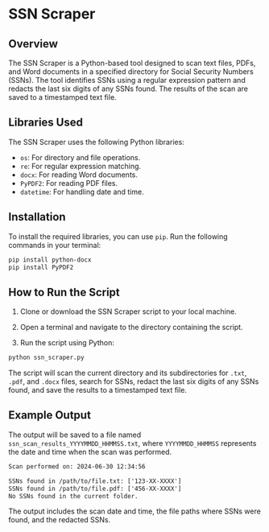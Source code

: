 # SSN Scraper

## Overview

The SSN Scraper is a Python-based tool designed to scan text files, PDFs, and Word documents in a specified directory for Social Security Numbers (SSNs). The tool identifies SSNs using a regular expression pattern and redacts the last six digits of any SSNs found. The results of the scan are saved to a timestamped text file.

## Libraries Used

The SSN Scraper uses the following Python libraries:
- `os`: For directory and file operations.
- `re`: For regular expression matching.
- `docx`: For reading Word documents.
- `PyPDF2`: For reading PDF files.
- `datetime`: For handling date and time.

## Installation

To install the required libraries, you can use `pip`. Run the following commands in your terminal:

```bash
pip install python-docx
pip install PyPDF2
```

## How to Run the Script

1. Clone or download the SSN Scraper script to your local machine.

2. Open a terminal and navigate to the directory containing the script.

3. Run the script using Python:

```bash
python ssn_scraper.py
```

The script will scan the current directory and its subdirectories for `.txt`, `.pdf`, and `.docx` files, search for SSNs, redact the last six digits of any SSNs found, and save the results to a timestamped text file.

## Example Output

The output will be saved to a file named `ssn_scan_results_YYYYMMDD_HHMMSS.txt`, where `YYYYMMDD_HHMMSS` represents the date and time when the scan was performed.

```txt
Scan performed on: 2024-06-30 12:34:56

SSNs found in /path/to/file.txt: ['123-XX-XXXX']
SSNs found in /path/to/file.pdf: ['456-XX-XXXX']
No SSNs found in the current folder.
```

The output includes the scan date and time, the file paths where SSNs were found, and the redacted SSNs.
